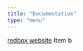 ```yaml
---
title: "Documentation"
type: "menu"
---
```

[redbox website](http://www.redboxresearchdata.com.au/documentation)
Item b
